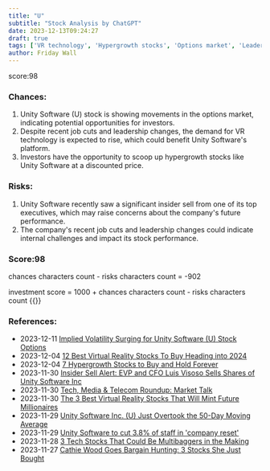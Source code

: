 ```yaml
---
title: "U"
subtitle: "Stock Analysis by ChatGPT"
date: 2023-12-13T09:24:27
draft: true
tags: ['VR technology', 'Hypergrowth stocks', 'Options market', 'Leadership changes', 'Investment opportunities']
author: Friday Wall
---
```


score:98
### Chances:
1. Unity Software (U) stock is showing movements in the options market, indicating potential opportunities for investors.
2. Despite recent job cuts and leadership changes, the demand for VR technology is expected to rise, which could benefit Unity Software's platform.
3. Investors have the opportunity to scoop up hypergrowth stocks like Unity Software at a discounted price.
### Risks:
1. Unity Software recently saw a significant insider sell from one of its top executives, which may raise concerns about the company's future performance.
2. The company's recent job cuts and leadership changes could indicate internal challenges and impact its stock performance.
### Score:98
chances characters count - risks characters count = -902

investment score = 1000 + chances characters count - risks characters count
{{<tradingview symbol="NYSE:U">}}
### References:
- 2023-12-11 [Implied Volatility Surging for Unity Software (U) Stock Options](https://finance.yahoo.com/news/implied-volatility-surging-unity-software-133200118.html)
- 2023-12-04 [12 Best Virtual Reality Stocks To Buy Heading into 2024](https://finance.yahoo.com/news/12-best-virtual-reality-stocks-154615439.html)
- 2023-12-04 [7 Hypergrowth Stocks to Buy and Hold Forever](https://finance.yahoo.com/news/7-hypergrowth-stocks-buy-hold-141436095.html)
- 2023-11-30 [Insider Sell Alert: EVP and CFO Luis Visoso Sells Shares of Unity Software Inc](https://finance.yahoo.com/news/insider-sell-alert-evp-cfo-100446339.html)
- 2023-11-30 [Tech, Media & Telecom Roundup: Market Talk](https://finance.yahoo.com/m/0a178978-6aef-3687-9d8b-b679ade35586/tech%2C-media-%26-telecom.html)
- 2023-11-30 [The 3 Best Virtual Reality Stocks That Will Mint Future Millionaires](https://finance.yahoo.com/news/3-best-virtual-reality-stocks-213226014.html)
- 2023-11-29 [Unity Software Inc. (U) Just Overtook the 50-Day Moving Average](https://finance.yahoo.com/news/unity-software-inc-u-just-143004385.html)
- 2023-11-29 [Unity Software to cut 3.8% of staff in 'company reset'](https://finance.yahoo.com/news/unity-software-cut-3-8-221242466.html)
- 2023-11-28 [3 Tech Stocks That Could Be Multibaggers in the Making](https://finance.yahoo.com/news/3-tech-stocks-could-multibaggers-221136743.html)
- 2023-11-27 [Cathie Wood Goes Bargain Hunting: 3 Stocks She Just Bought](https://finance.yahoo.com/m/2c22049c-b69f-330e-8914-5e49a561292a/cathie-wood-goes-bargain.html)


                